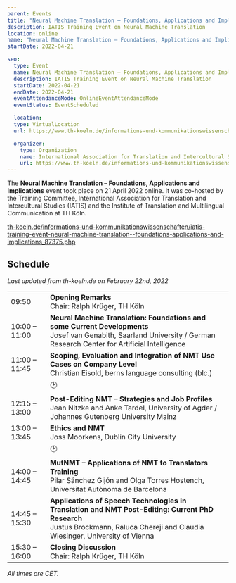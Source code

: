 ```yaml
---
parent: Events
title: "Neural Machine Translation – Foundations, Applications and Implications"
description: IATIS Training Event on Neural Machine Translation
location: online
name: "Neural Machine Translation – Foundations, Applications and Implications"
startDate: 2022-04-21

seo:
  type: Event
  name: Neural Machine Translation – Foundations, Applications and Implications
  description: IATIS Training Event on Neural Machine Translation
  startDate: 2022-04-21
  endDate: 2022-04-21
  eventAttendanceMode: OnlineEventAttendanceMode
  eventStatus: EventScheduled

  location:
  type: VirtualLocation
  url: https://www.th-koeln.de/informations-und-kommunikationswissenschaften/iatis-training-event-neural-machine-translation--foundations-applications-and-implications_87375.php

  organizer:
    type: Organization
    name: International Association for Translation and Intercultural Studies, Institute of Translation and Multilingual Communication
    url: https://www.th-koeln.de/informations-und-kommunikationswissenschaften/iatis-training-event-neural-machine-translation--foundations-applications-and-implications_87375.php
---
```



The **Neural Machine Translation – Foundations, Applications and Implications** event took place on 21 April 2022 online.
It was co-hosted by the Training Committee, International Association for Translation and Intercultural Studies (IATIS) and the Institute of Translation and Multilingual Communication at TH Köln.

[th-koeln.de/informations-und-kommunikationswissenschaften/iatis-training-event-neural-machine-translation--foundations-applications-and-implications_87375.php](https://www.th-koeln.de/informations-und-kommunikationswissenschaften/iatis-training-event-neural-machine-translation--foundations-applications-and-implications_87375.php)

## Schedule
*Last updated from th-koeln.de on February 22nd, 2022*

|     |     |
| --- | --- |
| 09:50 | **Opening Remarks** <br>Chair: Ralph Krüger, TH Köln |
| 10:00 – 11:00 | **Neural Machine Translation: Foundations and some Current Developments** <br>Josef van Genabith, Saarland University / German Research Center for Artificial Intelligence |
| 11:00 – 11:45 | **Scoping, Evaluation and Integration of NMT Use Cases on Company Level** <br>Christian Eisold, berns language consulting (blc.) |
| | 🕑 |
| 12:15 – 13:00 | **Post-Editing NMT – Strategies and Job Profiles** <br>Jean Nitzke and Anke Tardel, University of Agder / Johannes Gutenberg University Mainz |
| 13:00 – 13:45 | **Ethics and NMT** <br>Joss Moorkens, Dublin City University |
| | 🕑 |
| 14:00 – 14:45 | **MutNMT – Applications of NMT to Translators Training** <br>Pilar Sánchez Gijón and Olga Torres Hostench, Universitat Autònoma de Barcelona |
| 14:45 – 15:30 | **Applications of Speech Technologies in Translation and NMT Post-Editing: Current PhD Research** <br>Justus Brockmann, Raluca Chereji and Claudia Wiesinger, University of Vienna |
| 15:30 – 16:00 | **Closing Discussion** <br>Chair: Ralph Krüger, TH Köln |

*All times are CET.*

